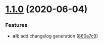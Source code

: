# [1.1.0](https://github.com/cgaube/test/compare/v1.0.4...v1.1.0) (2020-06-04)

### Features

* **all:** add changelog generation ([860a7c9](https://github.com/cgaube/test/commit/860a7c9d8736c2f3b643ad57926e11f8d5d45afc))

